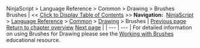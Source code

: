 ﻿
NinjaScript > Language Reference > Common > Drawing > Brushes
Brushes
| << [Click to Display Table of Contents](brushes.md) >> **Navigation:**     [NinjaScript](ninjascript-1.md) > [Language Reference](language_reference_wip-1.md) > [Common](common-1.md) > [Drawing](drawing-1.md) > Brushes | [Previous page](verticalline-1.md) [Return to chapter overview](drawing-1.md) [Next page](allowremovalofdrawobjects-1.md) |
| --- | --- |
For detailed information on using Brushes for Drawing please see the [Working with Brushes](working_with_brushes-1.md) educational resource.


